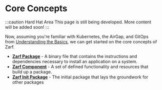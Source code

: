 # Core Concepts

:::caution Hard Hat Area
This page is still being developed. More content will be added soon!
:::

Now, assuming you're familiar with Kubernetes, the AirGap, and GitOps from [Understanding the Basics](./1-understand-the-basics.md), we can get started on the core concepts of Zarf.

- [**Zarf Package**](./4-user-guide/2-zarf-packages/1-zarf-packages.md) - A binary file that contains the instructions and dependencies necessary to install an application on a system.
- [**Zarf Component**](./4-user-guide/2-zarf-packages/2-zarf-components.md) - A set of defined functionality and resources that build up a package.
- [**Zarf Init Package**](./4-user-guide/2-zarf-packages/3-the-zarf-init-package.md) - The initial package that lays the groundwork for other packages
